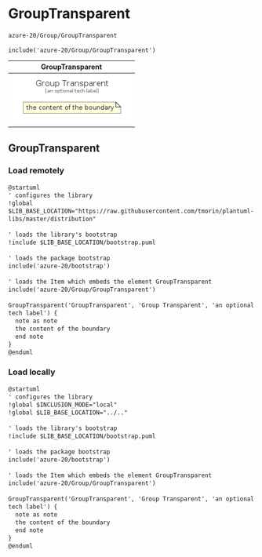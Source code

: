# GroupTransparent


```text
azure-20/Group/GroupTransparent
```

```text
include('azure-20/Group/GroupTransparent')
```



| GroupTransparent |
| :---: |
| ![illustration for GroupTransparent](../../azure-20/Group/GroupTransparent.Local.png) |







## GroupTransparent

### Load remotely
```plantuml
@startuml
' configures the library
!global $LIB_BASE_LOCATION="https://raw.githubusercontent.com/tmorin/plantuml-libs/master/distribution"

' loads the library's bootstrap
!include $LIB_BASE_LOCATION/bootstrap.puml

' loads the package bootstrap
include('azure-20/bootstrap')

' loads the Item which embeds the element GroupTransparent
include('azure-20/Group/GroupTransparent')

GroupTransparent('GroupTransparent', 'Group Transparent', 'an optional tech label') {
  note as note
  the content of the boundary
  end note
}
@enduml
```

### Load locally
```plantuml
@startuml
' configures the library
!global $INCLUSION_MODE="local"
!global $LIB_BASE_LOCATION="../.."

' loads the library's bootstrap
!include $LIB_BASE_LOCATION/bootstrap.puml

' loads the package bootstrap
include('azure-20/bootstrap')

' loads the Item which embeds the element GroupTransparent
include('azure-20/Group/GroupTransparent')

GroupTransparent('GroupTransparent', 'Group Transparent', 'an optional tech label') {
  note as note
  the content of the boundary
  end note
}
@enduml
```

